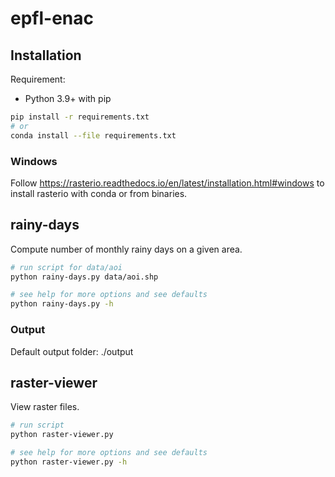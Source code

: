 # epfl-enac

## Installation

Requirement:

* Python 3.9+ with pip

```bash
pip install -r requirements.txt
# or 
conda install --file requirements.txt
```

### Windows

Follow https://rasterio.readthedocs.io/en/latest/installation.html#windows
to install rasterio with conda or from binaries.

## rainy-days

Compute number of monthly rainy days on a given area.

```bash
# run script for data/aoi
python rainy-days.py data/aoi.shp

# see help for more options and see defaults
python rainy-days.py -h
```

### Output

Default output folder: ./output

## raster-viewer

View raster files.

```bash
# run script
python raster-viewer.py

# see help for more options and see defaults
python raster-viewer.py -h
```
